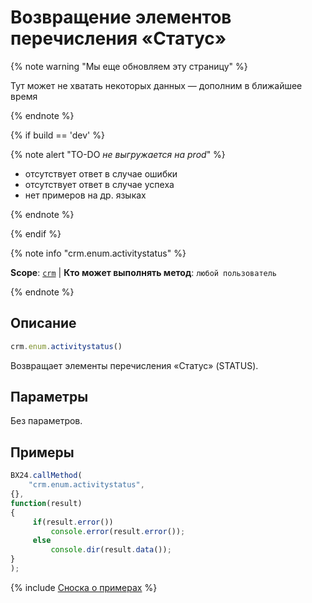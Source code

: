 # Возвращение элементов перечисления «Статус»

{% note warning "Мы еще обновляем эту страницу" %}

Тут может не хватать некоторых данных — дополним в ближайшее время

{% endnote %}

{% if build == 'dev' %}

{% note alert "TO-DO _не выгружается на prod_" %}

- отсутствует ответ в случае ошибки
- отсутствует ответ в случае успеха
- нет примеров на др. языках
  
{% endnote %}

{% endif %}

{% note info "crm.enum.activitystatus" %}

**Scope**: [`crm`](../../../scopes/permissions.md) | **Кто может выполнять метод**: `любой пользователь`

{% endnote %}

## Описание

```js
crm.enum.activitystatus()
```

Возвращает элементы перечисления «Статус» (STATUS).

## Параметры

Без параметров.

## Примеры

```javascript
BX24.callMethod(
    "crm.enum.activitystatus",
{},
function(result)
{
     if(result.error())
         console.error(result.error());
     else
         console.dir(result.data());
}
);
```

{% include [Сноска о примерах](../../../../_includes/examples.md) %}
